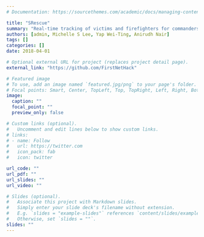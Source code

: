 ```yaml
---
# Documentation: https://sourcethemes.com/academic/docs/managing-content/

title: "SRescue"
summary: "Real-time tracking of victims and firefighters for commanders to deploy personnel and coordinate search efforts. "
authors: [admin, Michelle S Lee, Yap Wei-Ting, Anirudh Nair]
tags: []
categories: []
date: 2018-04-01

# Optional external URL for project (replaces project detail page).
external_link: "https://github.com/FirstNetHack"

# Featured image
# To use, add an image named `featured.jpg/png` to your page's folder.
# Focal points: Smart, Center, TopLeft, Top, TopRight, Left, Right, BottomLeft, Bottom, BottomRight.
image:
  caption: ""
  focal_point: ""
  preview_only: false

# Custom links (optional).
#   Uncomment and edit lines below to show custom links.
# links:
# - name: Follow
#   url: https://twitter.com
#   icon_pack: fab
#   icon: twitter

url_code: ""
url_pdf: ""
url_slides: ""
url_video: ""

# Slides (optional).
#   Associate this project with Markdown slides.
#   Simply enter your slide deck's filename without extension.
#   E.g. `slides = "example-slides"` references `content/slides/example-slides.md`.
#   Otherwise, set `slides = ""`.
slides: ""
---
```

